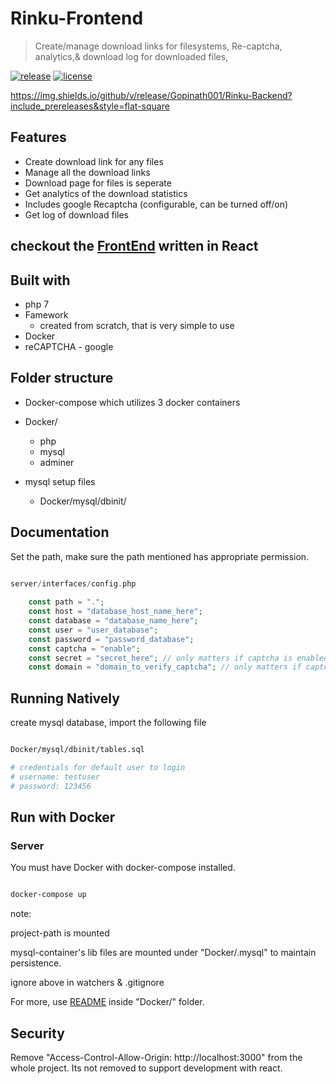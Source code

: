 # Rinku-Frontend

> Create/manage download links for filesystems, Re-captcha, analytics,& download log for downloaded files,

[![release][badge]][release link] [![license][license-badge]][license file]

https://img.shields.io/github/v/release/Gopinath001/Rinku-Backend?include_prereleases&style=flat-square

[license-badge]: https://img.shields.io/github/license/Gopinath001/Rinku-Backend?style=flat-square
[license file]: https://github.com/Gopinath001/Rinku-Backend/blob/master/LICENSE
[badge]: https://img.shields.io/github/v/release/Gopinath001/Rinku-Backend?include_prereleases&style=flat-square
[release link]: https://github.com/Gopinath001/Rinku-Backend/releases


## Features

- Create download link for any files
- Manage all the download links
- Download page for files is seperate
- Get analytics of the download statistics
- Includes google Recaptcha (configurable, can be turned off/on)
- Get log of download files

## checkout the [FrontEnd](https://github.com/Gopinath001/Rinku-Frontend) written in React 

## Built with

- php 7
- Famework
    - created from scratch, that is very simple to use
- Docker
- reCAPTCHA - google

## Folder structure


- Docker-compose which utilizes 3 docker containers
- Docker/
    - php
    - mysql
    - adminer
        
- mysql setup files
    - Docker/mysql/dbinit/


## Documentation

Set the path, make sure the path mentioned has appropriate permission.

```php

server/interfaces/config.php
   
    const path = ".";
    const host = "database_host_name_here";
    const database = "database_name_here";
    const user = "user_database";
    const password = "password_database";
    const captcha = "enable";
    const secret = "secret_here"; // only matters if captcha is enabled
    const domain = "domain_to_verify_captcha"; // only matters if captcha is enabled

```

## Running Natively

create mysql database, import the following file

```bash

Docker/mysql/dbinit/tables.sql

# credentials for default user to login
# username: testuser
# password: 123456

```

## Run with Docker

### Server

You must have Docker with docker-compose installed.


```bash

docker-compose up

```
note: 

project-path is mounted

mysql-container's lib files are mounted under "Docker/.mysql" to maintain persistence.

ignore above in watchers & .gitignore

For more, use [README](https://github.com/Gopinath001/Rinku-Backend/blob/master/Docker/README.MD) inside "Docker/" folder.

## Security

Remove "Access-Control-Allow-Origin: http://localhost:3000" from the whole project. Its not removed 
to support development with react.